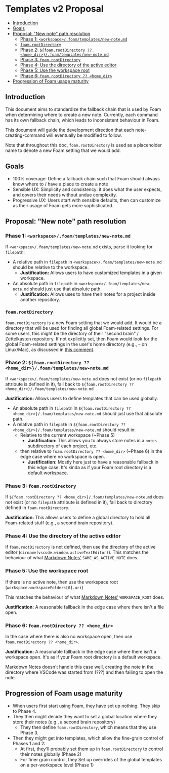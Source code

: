 # Templates v2 Proposal <!-- omit in TOC -->

- [Introduction](#introduction)
- [Goals](#goals)
- [Proposal: "New note" path resolution](#proposal-new-note-path-resolution)
  - [Phase 1: `<workspace>/.foam/templates/new-note.md`](#phase-1-workspacefoamtemplatesnew-notemd)
  - [`foam.rootDirectory`](#foamrootdirectory)
  - [Phase 2: `${foam.rootDirectory ?? <home_dir>}/.foam/templates/new-note.md`](#phase-2-foamrootdirectory--home_dirfoamtemplatesnew-notemd)
  - [Phase 3: `foam.rootDirectory`](#phase-3-foamrootdirectory)
  - [Phase 4: Use the directory of the active editor](#phase-4-use-the-directory-of-the-active-editor)
  - [Phase 5: Use the workspace root](#phase-5-use-the-workspace-root)
  - [Phase 6: `foam.rootDirectory ?? <home_dir>`](#phase-6-foamrootdirectory--home_dir)
- [Progression of Foam usage maturity](#progression-of-foam-usage-maturity)

## Introduction

This document aims to standardize the fallback chain that is used by Foam when determining where to create a new note.
Currently, each command has its own fallback chain, which leads to inconsistent behaviour in Foam.

This document will guide the development direction that each note-creating-command will eventually be modified to follow.

Note that throughout this doc, `foam.rootDirectory` is used as a placeholder name to denote a new Foam setting that we would add.

## Goals

* 100% coverage: Define a fallback chain such that Foam should always know where to / have a place to create a note
* Sensible UX: Simplicity and consistency: it does what the user expects, and covers their needs without undue complexity.
* Progressive UX: Users start with sensible defaults, then can customize as their usage of Foam gets more sophisticated.

## Proposal: "New note" path resolution

### Phase 1: `<workspace>/.foam/templates/new-note.md`

If `<workspace>/.foam/templates/new-note.md` exists, parse it looking for `filepath`:

* A relative path in `filepath` in `<workspace>/.foam/templates/new-note.md` should be relative to the workspace.
  * **Justification:** Allows users to have customized templates in a given workspace.
* An absolute path in `filepath` in `<workspace>/.foam/templates/new-note.md` should just use that absolute path.
  * **Justification:** Allows uses to have their notes for a project inside another repository.

### `foam.rootDirectory`

`foam.rootDirectory` is a new Foam setting that we would add. It would be a directory that will be used for finding all global Foam-related settings.
For some users, this might be the directory of their "second brain" / Zettelkasten repository.
If not explicitly set, then Foam would look for the global Foam-related settings in the user's home directory (e.g., `~` on Linux/Mac), as discussed in [this comment](https://github.com/foambubble/foam/issues/670#issuecomment-860184377).
### Phase 2: `${foam.rootDirectory ?? <home_dir>}/.foam/templates/new-note.md`

If `<workspace>/.foam/templates/new-note.md` does not exist (or no `filepath` attribute is defined in it), fall back to `${foam.rootDirectory ?? <home_dir>}/.foam/templates/new-note.md`

**Justification:** Allows users to define templates that can be used globally.

* An absolute path in `filepath` in `${foam.rootDirectory ?? <home_dir>}/.foam/templates/new-note.md` should just use that absolute path.
* A relative path in `filepath` in `${foam.rootDirectory ?? <home_dir>}/.foam/templates/new-note.md` should result in:
  * Relative to the current workspace (~Phase 5)
    * **Justification:** This allows you to always store notes in a `notes` subdirectory of each project, etc.
  * then relative to `foam.rootDirectory ?? <home_dir>` (~Phase 6) in the edge case where no workspace is open.
    * **Justification:** Mostly here just to have a reasonable fallback in this edge case. It's kinda as if your Foam root directory is a default workspace.

### Phase 3: `foam.rootDirectory`

If `${foam.rootDirectory ?? <home_dir>}/.foam/templates/new-note.md` does not exist (or no `filepath` attribute is defined in it), fall back to directory defined in `foam.rootDirectory`.

**Justification:** This allows users to define a global directory to hold all Foam-related stuff (e.g., a second brain repository).
### Phase 4: Use the directory of the active editor

If `foam.rootDirectory` is not defined, then use the directory of the active editor (`dirname(vscode.window.activeTextEditor)`).
This matches the behaviour of what [Markdown Notes'](https://marketplace.visualstudio.com/items?itemName=kortina.vscode-markdown-notes) `SAME_AS_ACTIVE_NOTE` does.

### Phase 5: Use the workspace root

If there is no active note, then use the workspace root (`workspace.workspaceFolders[0].uri`)

This matches the behaviour of what [Markdown Notes'](https://marketplace.visualstudio.com/items?itemName=kortina.vscode-markdown-notes) `WORKSPACE_ROOT` does.

**Justification:** A reasonable fallback in the edge case where there isn't a file open.

### Phase 6: `foam.rootDirectory ?? <home_dir>`

In the case where there is also no workspace open, then use `foam.rootDirectory ?? <home_dir>`.

**Justification:** A reasonable fallback in the edge case where there isn't a workspace open. It's as if your Foam root directory is a default workspace.

Markdown Notes doesn't handle this case well, creating the note in the directory where VSCode was started from (???) and then failing to open the note.

## Progression of Foam usage maturity

* When users first start using Foam, they have set up nothing. They skip to Phase 4.
* They then might decide they want to set a global location where they store their notes (e.g., a second brain repository)
  * They then define `foam.rootDirectory`, which means that they use Phase 3.
* Then they might get into templates, which allow the fine-grain control of Phases 1 and 2:
  * At first, they'll probably set them up in `foam.rootDirectory` to control their notes globally (Phase 2)
  * For finer grain control, they Set up overrides of the global templates on a per-workspace level (Phase 1)
